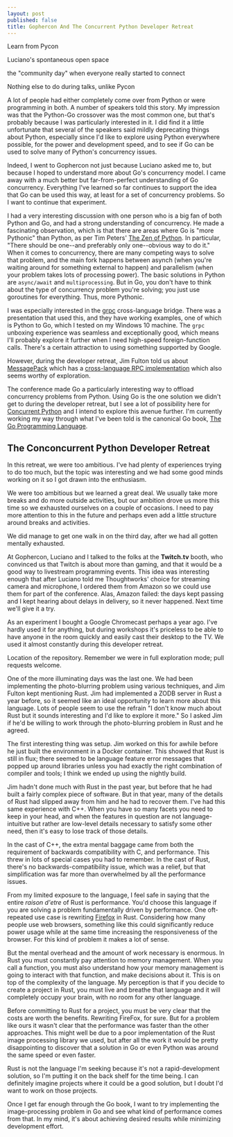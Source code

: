 ```yaml
---
layout: post
published: false
title: Gophercon And The Concurrent Python Developer Retreat
---
```


Learn from Pycon

Luciano's spontaneous open space

the "community day" when everyone really started to connect

Nothing else to do during talks, unlike Pycon

A lot of people had either completely come over from Python or were
programming in both. A number of speakers told this story. My impression was
that the Python-Go crossover was the most common one, but that's probably
because I was particularly interested in it. I did find it a little
unfortunate that several of the speakers said mildly deprecating things about
Python, especially since I'd like to explore using Python everywhere possible,
for the power and development speed, and to see if Go can be used to solve
many of Python's concurrency issues.

Indeed, I went to Gophercon not just because Luciano asked me to, but  because
I hoped to understand more about Go's concurrency model. I came away with a much
better but far-from-perfect understanding of Go concurrency. Everything I've learned
so far continues to support the idea that Go can be used this way, at least for a
set of concurrency problems. So I want to continue that experiment.

I had a very interesting discussion with one person who is a big fan of both
Python and Go, and had a strong understanding of concurrency. He made a
fascinating observation, which is that there are areas where Go is "more
Pythonic" than Python, as per Tim Peters' [The Zen of
Python](https://www.python.org/dev/peps/pep-0020/). In particular, "There
should be one--and preferably only one--obvious way to do it." When it comes
to concurrency, there are many competing ways to solve that problem, and
the main fork happens between asynch (when you're waiting around for something
external to happen) and parallelism (when your problem takes lots of processing
power). The basic solutions in Python are `async/await` and `multiprocessing`.
But in Go, you don't have to think about the type of concurrency problem
you're solving; you just use goroutines for everything. Thus, more Pythonic.

I was especially interested in the [grpc](https://grpc.io/) cross-language
bridge. There was a presentation that used this, and they have working
examples, one of which is Python to Go, which I tested on my Windows 10
machine. The `grpc` unboxing experience was seamless and exceptionally good,
which means I'll probably explore it further when I need high-speed
foreign-function calls. There's a certain attraction to using something
supported by Google.

However, during the developer retreat, Jim Fulton told us about
[MessagePack](http://msgpack.org/) which has a [cross-language RPC
implementation](https://github.com/msgpack-rpc/msgpack-rpc) which also seems
worthy of exploration.

The conference made Go a particularly interesting way to offload concurrency
problems from Python. Using Go is the one solution we didn't get to during the
developer retreat, but I see a lot of possibility here for [Concurrent
Python](http://www.concurrentpython.com) and I intend to explore this avenue
further. I'm currently working my way through what I've been told is the
canonical Go book, [The Go Programming
Language](https://play.google.com/store/books/details?id=SJHvCgAAQBAJ&hl=en).

The Conconcurrent Python Developer Retreat
------------------------------------------

In this retreat, we were too ambitious. I've had plenty of experiences trying
to do too much, but the topic was interesting and we had some good minds
working on it so I got drawn into the enthusiasm.

We were too ambitious but we learned a great deal. We usually take more breaks
and do more outside activities, but our ambition drove us more this time so we
exhausted ourselves on a couple of occasions. I need to pay more attention to
this in the future and perhaps even add a little structure around breaks and
activities.

We did manage to get one walk in on the third day, after we had all gotten
mentally exhausted.

At Gophercon, Luciano and I talked to the folks at the **Twitch.tv** booth,
who convinced us that Twitch is about more than gaming, and that it would be a
good way to livestream programming events. This idea was interesting enough
that after Luciano told me Thoughtworks' choice for streaming camera and
microphone, I ordered them from Amazon so we could use them for part of the
conference. Alas, Amazon failed: the days kept passing and I kept hearing
about delays in delivery, so it never happened. Next time we'll give it a try.

As an experiment I bought a Google Chromecast perhaps a year ago. I've hardly
used it for anything, but during workshops it's priceless to be able to have
anyone in the room quickly and easily cast their desktop to the TV. We used
it almost constantly during this developer retreat.

Location of the repository. Remember we were in full exploration mode; pull
requests welcome.

One of the more illuminating days was the last one. We had been implementing
the photo-blurring problem using various techniques, and Jim Fulton kept
mentioning Rust. Jim had implemented a ZODB server in Rust a year before, so
it seemed like an ideal opportunity to learn more about this language. Lots of
people seem to use the refrain "I don't know much about Rust but it sounds
interesting and I'd like to explore it more." So I asked Jim if he'd be
willing to work through the photo-blurring problem in Rust and he agreed.

The first interesting thing was setup. Jim worked on this for awhile before
he just built the environment in a Docker container. This showed that Rust
is still in flux; there seemed to be language feature error messages that
popped up around libraries unless you had exactly the right combination
of compiler and tools; I think we ended up using the nightly build.

Jim hadn't done much with Rust in the past year, but before that he had built
a fairly complex piece of software. But in that year, many of the details of
Rust had slipped away from him and he had to recover them. I've had this same
experience with C++. When you have so many facets you need to keep in your
head, and when the features in question are not language-intuitive but rather
are low-level details necessary to satisfy some other need, then it's easy
to lose track of those details.

In the cast of C++, the extra mental baggage came from both the requirement of
backwards compatibility with C, and performance. This threw in lots of special
cases you had to remember. In the cast of Rust, there's no backwards-compatibility
issue, which was a relief, but that simplification was far more than overwhelmed
by all the performance issues.

From my limited exposure to the language, I feel safe in saying that the entire
*raison d'etre* of Rust is performance. You'd choose this language if you are
solving a problem fundamentally driven by performance. One oft-repeated use case
is rewriting [Firefox](https://mozilla.org/en-US/firefox/new) in Rust. Considering
how many people use web browsers, something like this could significantly reduce
power usage while at the same time increasing the responsiveness of the browser.
For this kind of problem it makes a lot of sense.

But the mental overhead and the amount of work necessary is enormous. In Rust you
must constantly pay attention to memory management. When you call a function, you
must also understand how your memory management is going to interact with
that function, and make decisions about it. This is on top of the complexity of
the language. My perception is that if you decide to create a project in Rust, you
must live and breathe that language and it will completely occupy your brain, with
no room for any other language.

Before committing to Rust for a project, you must be very clear that the costs
are worth the benefits. Rewriting FireFox, for sure. But for a problem like
ours it wasn't clear that the performance was faster than the other
approaches. This might well be due to a poor implementation of the Rust image
processing library we used, but after all the work it would be pretty
disappointing to discover that a solution in Go or even Python was around the
same speed or even faster.

Rust is not the language I'm seeking because it's not a rapid-development
solution, so I'm putting it on the back shelf for the time being. I can
definitely imagine projects where it could be a good solution, but I doubt I'd
want to work on those projects.

Once I get far enough through the Go book, I want to try implementing the
image-processing problem in Go and see what kind of performance comes from
that. In my mind, it's about achieving desired results while minimizing
development effort.
